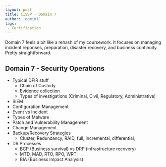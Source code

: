 ```yaml
---
layout: post
title: CISSP - Domain 7
author: 'ogmini'
tags:
 - Certification
---
```


Domain 7 feels a bit like a rehash of my coursework. It focuses on managing incident reponses, preparation, disaster recovery, and business continuity. Pretty straightforward.

## Domain 7 - Security Operations

- Typical DFIR stuff
  - Chain of Custody
  - Evidence collection
  - Types of investigations (Criminal, Civil, Regulatory, Administrative)
- SIEM
- Configuration Management
- Event vs Incident
- Types of Malware
- Patch and Vulnerability Management
- Change Management
- Backup/Recovery Strategies
  - Cluster, Redundancy, RAID, full, incremental, differential,
- DR Processes
  - BCP (Business survival) vs DRP (infrastructure recovery)
  - MTD, MAD, RTO, RPO, WRT
  - BIA (Business Impact Analysis)
